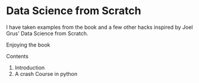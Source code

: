 # Data Science from Scratch
I have taken examples from the book and a few other hacks inspired by Joel Grus' Data Science from Scratch.

Enjoying the book

Contents
1. Introduction
2. A crash Course in python
